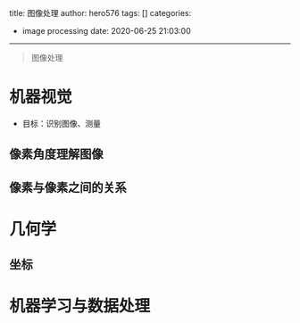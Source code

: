 title: 图像处理
author: hero576
tags: []
categories:
  - image processing
date: 2020-06-25 21:03:00
---
> 图像处理
<!--more-->

# 机器视觉
- 目标：识别图像、测量

## 像素角度理解图像
## 像素与像素之间的关系

# 几何学
## 坐标

# 机器学习与数据处理






















